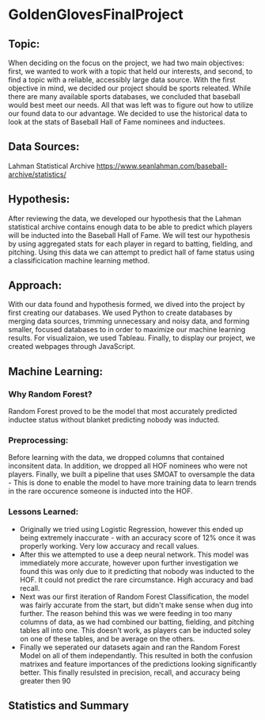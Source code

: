 # GoldenGlovesFinalProject

## Topic:
When deciding on the focus on the project, we had two main objectives: first, we wanted to work with a topic that held our interests, and second, to find a topic with a reliable, accessibly large data source.  With the first objective in mind, we decided our project should be sports releated.  While there are many available sports databases, we concluded that baseball would best meet our needs.  All that was left was to figure out how to utilize our found data to our advantage. We decided to use the historical data to look at the stats of Baseball Hall of Fame nominees and inductees. 

## Data Sources:
Lahman Statistical Archive
https://www.seanlahman.com/baseball-archive/statistics/

## Hypothesis:
After reviewing the data, we developed our hypothesis that the Lahman statistical archive contains enough data to be able to predict which players will be inducted into the Baseball Hall of Fame. We will test our hypothesis by using aggregated stats for each player in regard to batting, fielding, and pitching. Using this data we can attempt to predict hall of fame status using a classificication machine learning method.

## Approach:
With our data found and hypothesis formed, we dived into the project by first creating our databases.  We used Python to create databases by merging data sources, trimming unnecessary and noisy data, and forming smaller, focused databases to in order to maximize our machine learning results. For visualizaion, we used Tableau.  Finally, to display our project, we created webpages through JavaScript.

## Machine Learning:
### Why Random Forest?
Random Forest proved to be the model that most accurately predicted inductee status without blanket predicting nobody was inducted.

### Preprocessing:
Before learning with the data, we dropped columns that contained inconsitent data. In addition, we dropped all HOF nominees who were not players. Finally, we built a pipeline that uses SMOAT to oversample the data - This is done to enable the model to have more training data to learn trends in the rare occurence someone is inducted into the HOF.

### Lessons Learned:
   - Originally we tried using Logistic Regression, however this ended up being extremely inaccurate - with an accuracy score of 12% once it was properly working. Very low accuracy and recall values.
   - After this we attempted to use a deep neural network. This model was immediately more accurate, however upon further investigation we found this was only due to it predicting that nobody was inducted to the HOF. It could not predict the rare circumstance. High accuracy and bad recall.
   - Next was our first iteration of Random Forest Classification, the model was fairly accurate from the start, but didn't make sense when dug into further. The reason behind this was we were feeding in too many columns of data, as we had combined our batting, fielding, and pitching tables all into one. This doesn't work, as players can be inducted soley on one of these tables, and be average on the others.
  - Finally we seperated our datasets again and ran the Random Forest Model on all of them independantly. This resulted in both the confusion matrixes and feature importances of the predictions looking significantly better. This finally resulsted in precision, recall, and accuracy being greater then 90
  
## Statistics and Summary
